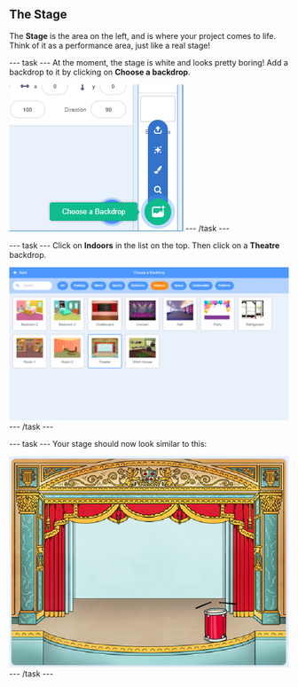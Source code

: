 ## The Stage

The __Stage__ is the area on the left, and is where your project comes to life. Think of it as a performance area, just like a real stage!

--- task ---
At the moment, the stage is white and looks pretty boring! Add a backdrop to it by clicking on **Choose a backdrop**.

![screenshot](images/band-stage-choose.png)
--- /task ---


--- task ---
Click on **Indoors** in the list on the top. Then click on a **Theatre** backdrop.

![screenshot](images/band-backdrop.png)
--- /task ---

--- task ---
Your stage should now look similar to this:

![screenshot](images/band-stage.png)
--- /task ---
